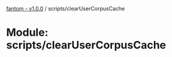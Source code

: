 [fantom - v1.0.0](../README.md) / scripts/clearUserCorpusCache

# Module: scripts/clearUserCorpusCache

